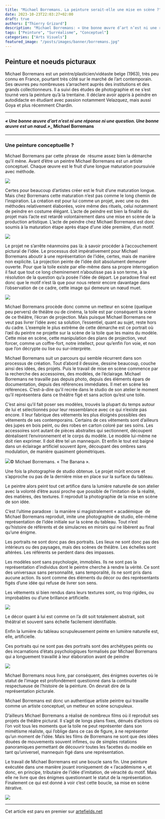 ```yaml
---
title: "Michael Borremans. La peinture serait-elle une mise en scène ?"
date: 2023-10-23T22:03:27+02:00
draft: true
authors: ["Thierry Grizard"]
description: "Michael Borremans: « Une bonne œuvre d’art n’est ni une réponse ni une question. Une bonne œuvre est un nœud.» Cette phrase résume assez bien son œuvre."
tags: ["Peinture", "Surréalisme", "Conceptuel"]
categories: ["Arts Visuels"]
featured_image: "/posts/images/banner/borremans.jpg"
---
```

## Peinture et noeuds picturaux

Michael Borremans est un peintre/plasticien/vidéaste belge (1963), très peu connu en France, pourtant très côté sur le marché de l’art contemporain. Ses œuvres peu nombreuses s’arrachent auprès des institutions et des grands collectionneurs. Il a suivi des études de photographie et ne s’est tourné vers la peinture qu’à la trentaine. Il déclare avoir appris à peindre en autodidacte en étudiant avec passion notamment Velazquez, mais aussi Goya et plus récemment Chardin.

---

#### *« Une bonne œuvre d’art n’est ni une réponse ni une question. Une bonne œuvre est un nœud.»*_ Michael Borremans

---

### Une peinture conceptuelle ?

Michael Borremans par cette phrase de  résume assez bien la démarche qu’il mène. Avant d’être un peintre Michael Borremans est un artiste conceptuel. Chaque œuvre est le fruit d’une longue maturation poursuivie avec méthode.

![](/posts/images/borremans/michael-borremans-peinture-portrait-belgium-realisme-art-contemporain.030-1024x174.jpg)

Certes pour beaucoup d’artistes créer est le fruit d’une maturation longue. Mais chez Borremans cette maturation n’est pas comme le long chemin de l’inspiration. La création est pour lui comme un projet, avec une ou des méthodes relativement élaborées, voire même des rituels, celui notamment de peindre en costume élégant. L’acte de peindre est bien la finalité du projet mais l’acte est retardé volontairement dans une mise en scène de la production artistique. L’acte de peindre chez Michael Borremans est donc soumis à la maturation étape après étape d’une idée première, d’un motif.

![](/posts/images/borremans/michael-borremans_art-basel_painting_belgium.001.jpg)

Le projet ne s’arrête néanmoins pas là: à savoir procéder à l’accouchement pictural de l’idée. Le processus doit impérativement pour Michael Borremans aboutir à une représentation de l’idée, certes, mais de manière non explicite. La projection peinte de l’idée doit absolument demeurer ouverte. Pour que la toile existe par elle-même dans sa propre interrogation il faut que tout ce long cheminement n’aboutisse pas à son terme, à la résolution de la question qu’a posée l’idée de départ. Le paradoxe final est donc que le motif n’est là que pour nous retenir encore davantage dans l’observation de ce cadre, cette image qui demeure un nœud muet.

![](/posts/images/borremans/michael-borremans_peinture_belgium.003.jpg)

Michael Borremans procède donc comme un metteur en scène (quelque peu pervers) de théâtre ou de cinéma, la toile est par conséquent la scène de ce théâtre, l’écran de projection. Mais puisque Michael Borremans ne veut pas livrer l’idée avec sa solution, l’essentiel, quant au sujet, reste hors du cadre. L’exemple le plus extrême de cette démarche est ce portrait où l’œil du peintre ne projette sur la scène de la toile que les mains du modèle. Cette mise en scène, cette manipulation des plans de projection, veut forcer, comme un coffre-fort, notre intellect, pour qu’enfin l’on voie, et non que l’on décrypte ou lise ou sur-interprète.

Michael Borremans suit un parcours qui semble récurrent dans son processus de création. Tout d’abord il dessine, dessine beaucoup, couche ainsi des idées, des projets. Puis le travail de mise en scène commence par la recherche des accessoires, des modèles, de l’éclairage. Michael Borremans ne travaille pas depuis photo, depuis des éléments épars de documentation, depuis des références immédiates. Il met en scène les références. C’est-à-dire qu’il recrée dans le studio de son atelier le moment qu’il représentera dans ce théâtre figé et sans action qu’est une toile.

C’est ainsi qu’il fait poser ses modèles, trouvés la plupart du temps autour de lui et sélectionnés pour leur ressemblance avec ce qui n’existe pas encore. Il leur fabrique des vêtements les plus éloignés possibles des vêtements de ses contemporains. Certains de ces vêtements sont d’ailleurs des jupes en bois peint, ou des robes en carton coloré par ses soins. Les accessoires sont autant de pièces abstraites qui sectionnent, découpent déréalisent l’environnement et le corps du modèle. Le modèle lui-même ne doit rien exprimer. Il doit être tel un mannequin. Et enfin le tout est baigné dans un éclairage artificiel souvent âpre, découpant des ombres sans modulation, de manière quasiment géométriques.

![](/posts/images/borremans/michael-borremans-artiste-peintre-peinture-portrait-the-banana.jpg)© Michael Borremans. « The Banana ».

Une fois la photographie de studio obtenue. Le projet mûrit encore et s’approche ou pas de la dernière mise en place sur la surface du tableau.

Le peintre alors peint tout cet artifice dans la lumière naturelle de son atelier avec la volonté d’être aussi proche que possible de l’imitation de la réalité, des matières, des textures. Il reproduit la photographie de la mise en scène de son idée.

C’est l’ultime paradoxe : la manière si magistralement « académique  de Michael Borremans reproduit, imite une photographie de studio, elle-même représentation de l’idée initiale sur la scène du tableau. Tout n’est qu’histoire de référents et de simulacres en miroirs qui ne libèrent au final qu’une énigme.

Les portraits ne sont donc pas des portraits. Les lieux ne sont donc pas des intérieurs ou des paysages, mais des scènes de théâtre. Les échelles sont altérées. Les référents se perdent dans des impasses.

Les modèles sont sans psychologie, immobiles. Ils ne sont pas la représentation d’individus dont le peintre cherche à rendre la vérité. Ce sont des universaux sans personnalité, sans temporalité, ils ne sont pris dans aucune action. Ils sont comme des éléments du décor ou des représentants figés d’une idée qui refuse de livrer son sens.

Les vêtements si bien rendus dans leurs textures sont, ou trop rigides, ou improbables ou d’une brillance artificielle.

![](/posts/images/borremans/michael-borremans-the-angel-2013-1200x627-1030x538.jpg)

Le décor quant à lui est comme on l’a dit soit totalement abstrait, soit théâtral et souvent sans échelle facilement identifiable.

Enfin la lumière du tableau scrupuleusement peinte en lumière naturelle est, elle, artificielle.

Ces portraits qui ne sont pas des portraits sont des archétypes peints ou des incarnations d’états psychologiques formalisés par Michael Borremans qui a longuement travaillé à leur élaboration avant de peindre

![](/posts/images/borremans/michael-borremans_art-basel_2019_zeno_x_gallery.001.jpg)

Michael Borremans nous livre, par conséquent, des énigmes ouvertes où le statut de l’image est profondément questionné dans la continuité respectueuse de l’histoire de la peinture. On devrait dire de la représentation picturale.

Michael Borremans est donc un authentique artiste peintre qui travaille comme un artiste conceptuel, un metteur en scène scrupuleux.

D’ailleurs Michael Borremans a réalisé de nombreux films où il reproduit ses projets de théâtre pictural. Il s’agit de longs plans fixes, dénués d’actions où l’on voit tous les moments que la toile ne peut représenter dans son mimétisme réaliste, qui l’oblige dans ce cas de figure, à ne représenter qu’un moment de l’idée. Mais les films de Borremans ne sont que des idées douées de mouvements souvent infimes, ou de simples rotations panoramiques permettant de découvrir toutes les facettes du modèle en tant qu’universel, mannequin figé dans une représentation.

Le travail de Michael Borremans est une boucle sans fin. Une peinture exécutée dans une manière jouant ironiquement de « l’académisme », et donc, en principe, tributaire de l’idée d’imitation, de véracité du motif. Mais elle ne livre que des énigmes questionnant le statut de la représentation. Finalement ce qui est donné à voir c’est cette boucle, sa mise en scène itérative.

![](/posts/images/borremans/michael-borremans-peinture-portrait-belgium-realisme-velazquez.827.jpg)

---


Cet article est paru en premier sur [artefields.net](https://www.artefields.net/michael-borremans/)
